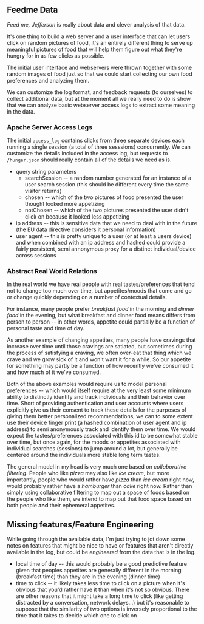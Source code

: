 ## Feedme Data

_Feed me, Jefferson_ is really about data and clever analysis of that data. 

It's one thing to build a web server and a user interface that can let users click on random pictures of food, it's an entirely different thing to serve up meaningful pictures of food that will help them figure out what they're hungry for in as few clicks as possible. 

The initial user interface and webservers were thrown together with some random images of food just so that we could start collecting our own food preferences and analyzing them. 

We can customize the log format, and feedback requests (to ourselves) to collect additional data, but at the moment all we really need to do is show that we can analyze basic webserver access logs to extract some meaning in the data.

### Apache Server Access Logs

The initial [`access_log`](access_log) contains clicks from three separate devices each running a single session (a total of three sesssions) concurrently. We can customize the details included in the access log, but requests to `/hunger.json` should really contain all of the details we need as is.

* query string parameters
    * searchSession -- a random number generated for an instance of a user search session (this should be different every time the same visitor returns)
    * chosen -- which of the two pictures of food presented the user thought looked more appetizing
    * notChosen -- which of the two pictures presented the user didn't click on because it looked less appetizing
* ip address -- this is sensitive data that we need to deal with in the future (the EU data directive considers it personal information)
* user agent -- this is pretty unique to a user (or at least a users device) and when combined with an ip address and hashed could provide a fairly persistent, semi annonymous proxy for a distinct individual/device across sessions

### Abstract Real World Relations

In the real world we have real people with real tastes/preferences that tend not to change too much over time, but appetites/moods that come and go or change quickly depending on a number of contextual details. 

For instance, many people prefer _breakfast food_ in the morning and _dinner food_ in the evening, but what breakfast and dinner food means differs from person to person -- in other words, appetite could partially be a function of personal taste and time of day.

As another example of changing appetites, many people have cravings that increase over time until those cravings are satiated, but sometimes during the process of satisfying a craving, we often over-eat that thing which we crave and we grow sick of it and won't want it for a while. So our appetite for something may partly be a function of how recently we've consumed it and how much of it we've consumed. 

Both of the above examples would require us to model personal preferences -- which would itself require at the very least some minimum ability to distinctly identify and track individuals and their behavior over time. Short of providing authentication and user accounts where users explicitly give us their consent to track these details for the purposes of giving them better personalized recommendations, we can to some extent use their device finger print (a hashed combination of user agent and ip address) to semi anonymously track and identify them over time. We would expect the tastes/preferences associated with this id to be somewhat stable over time, but once again, for the moods or appetites associated with individual searches (sessions) to jump around a lot, but generally be centered around the individuals more stable long term tastes.

The general model in my head is very much one based on _collaborative filtering_. People who like _pizza_ may also like _ice cream_, but more importantly, people who would rather have _pizza_ than _ice cream_ right now, would probably rather have a _hamburger_ than _cake_ right now. Rather than simply using collaborative filtering to map out a space of foods based on the people who like them, we intend to map out that food space based on both people __and__ their ephemeral appetites. 

## Missing features/Feature Engineering

While going through the available data, I'm just trying to jot down some notes on features that might be nice to have or features that aren't directly available in the log, but could be _engineered_ from the data that is in the log.

* local time of day -- this would probably be a good predictive feature given that peoples appetites are generally different in the morning (breakfast time) than they are in the evening (dinner time)
* time to click -- it likely takes less time to click on a picture when it's obvious that you'd rather have it than when it's not so obvious. There are other reasons that it might take a long time to click (like getting distracted by a conversation, network delays...) but it's reasonable to suppose that the similarity of two options is inversely proportional to the time that it takes to decide which one to click on